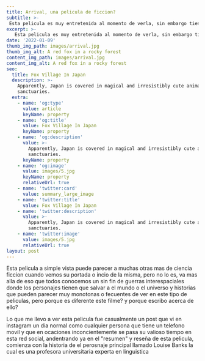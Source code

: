 ```yaml
---
title: Arrival, una pelicula de ficcion?
subtitle: >-
 Esta pelicula es muy entretenida al momento de verla, sin embargo tiene un mensaje muy inspirador o poderoso como quieran llamarlo que nos permite reflexionar acerca de nuestra forma de comunicarnos y expresarnos como comportamiento social. 
excerpt: >-
   Esta pelicula es muy entretenida al momento de verla, sin embargo tiene un mensaje muy inspirador o poderoso como quieran llamarlo que nos permite reflexionar acerca de nuestra forma de comunicarnos y expresarnos como comportamiento social.
date: '2022-01-09'
thumb_img_path: images/arrival.jpg
thumb_img_alt: A red fox in a rocky forest
content_img_path: images/arrival.jpg
content_img_alt: A red fox in a rocky forest
seo:
  title: Fox Village In Japan
  description: >-
    Apparently, Japan is covered in magical and irresistibly cute animal
    sanctuaries.
  extra:
    - name: 'og:type'
      value: article
      keyName: property
    - name: 'og:title'
      value: Fox Village In Japan
      keyName: property
    - name: 'og:description'
      value: >-
        Apparently, Japan is covered in magical and irresistibly cute animal
        sanctuaries.
      keyName: property
    - name: 'og:image'
      value: images/5.jpg
      keyName: property
      relativeUrl: true
    - name: 'twitter:card'
      value: summary_large_image
    - name: 'twitter:title'
      value: Fox Village In Japan
    - name: 'twitter:description'
      value: >-
        Apparently, Japan is covered in magical and irresistibly cute animal
        sanctuaries.
    - name: 'twitter:image'
      value: images/5.jpg
      relativeUrl: true
layout: post
---
```




Esta pelicula a simple vista puede parecer a muchas otras mas de ciencia ficcion cuando vemos su portada o incio de la misma, pero no lo es, va mas alla de eso que todos conocemos un sin fin de guerras interespaciales donde los personajes tienen que salvar a el mundo o el universo y historias que pueden parecer muy monotonas o fecuentes de ver en este tipo de peliculas, pero porque es diferente este filme? y porque escribo acerca de ello?

Lo que me llevo a ver esta pelicula fue casualmente un post que vi en instagram un dia normal como cualquier persona que tiene un telefono movil y que en ocaciones inconcientemente se pasa su valioso tiempo en esta red social, andentrando ya en el "resumen" y reseña de esta pelicula, comienza con la historia de el perosnaje principal llamado Louise Banks la cual es una profesora universitaria experta en linguistica 
